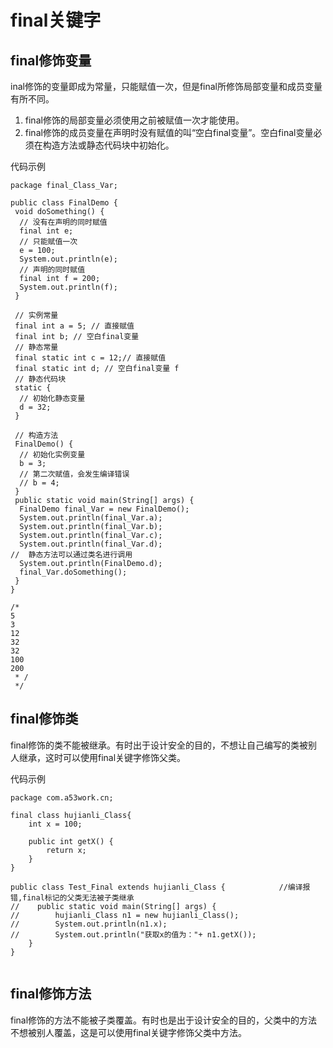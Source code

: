 # final关键字

## final修饰变量
inal修饰的变量即成为常量，只能赋值一次，但是final所修饰局部变量和成员变量有所不同。
01. final修饰的局部变量必须使用之前被赋值一次才能使用。
02. final修饰的成员变量在声明时没有赋值的叫“空白final变量”。空白final变量必须在构造方法或静态代码块中初始化。

代码示例
``` 
package final_Class_Var;

public class FinalDemo {
 void doSomething() {
  // 没有在声明的同时赋值
  final int e;
  // 只能赋值一次
  e = 100;
  System.out.println(e);
  // 声明的同时赋值
  final int f = 200;
  System.out.println(f);
 }

 // 实例常量
 final int a = 5; // 直接赋值
 final int b; // 空白final变量
 // 静态常量
 final static int c = 12;// 直接赋值
 final static int d; // 空白final变量 f
 // 静态代码块
 static {
  // 初始化静态变量
  d = 32;
 }

 // 构造方法
 FinalDemo() {
  // 初始化实例变量
  b = 3;
  // 第二次赋值，会发生编译错误
  // b = 4;
 }
 public static void main(String[] args) {
  FinalDemo final_Var = new FinalDemo();
  System.out.println(final_Var.a);
  System.out.println(final_Var.b);
  System.out.println(final_Var.c);
  System.out.println(final_Var.d);
//  静态方法可以通过类名进行调用
  System.out.println(FinalDemo.d);
  final_Var.doSomething();
 }
}

/*
5
3
12
32
32
100
200
 * /
 */
```

## final修饰类
final修饰的类不能被继承。有时出于设计安全的目的，不想让自己编写的类被别人继承，这时可以使用final关键字修饰父类。

代码示例
```
package com.a53work.cn;

final class hujianli_Class{
    int x = 100;

    public int getX() {
        return x;
    }
}

public class Test_Final extends hujianli_Class {            //编译报错,final标记的父类无法被子类继承
//    public static void main(String[] args) {
//        hujianli_Class n1 = new hujianli_Class();
//        System.out.println(n1.x);
//        System.out.println("获取x的值为："+ n1.getX());
    }
}
 
```




## final修饰方法
final修饰的方法不能被子类覆盖。有时也是出于设计安全的目的，父类中的方法不想被别人覆盖，这是可以使用final关键字修饰父类中方法。